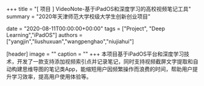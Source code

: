 +++
title = "[ 项目 ] VideoNote-基于iPadOS和深度学习的高校视频笔记工具"
summary = "2020年天津师范大学校级大学生创新创业项目"

date = "2020-08-11T00:00:00+00:00"
tags = ["Project", "Deep Learning","iPadOS"]
authors = ["yangjin","liushuxuan","wangpenghao","niujiahui"]

[header]
image = ""
caption = ""
+++
本项目基于iPadOS平台和深度学习技术，开发了一款支持添加视频索引点并记录笔记，同时支持视频截屏文字提取和自动构建思维导图的笔记类App，能缩短用户因频繁操作而浪费的时间，帮助用户提升学习效率，提高用户使用体验等。